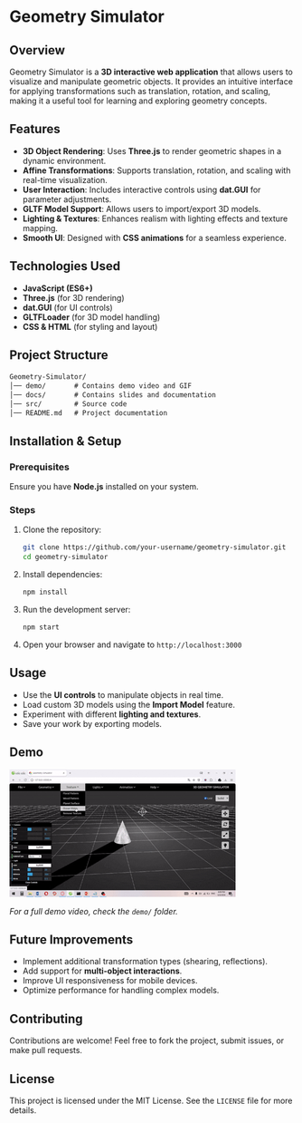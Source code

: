 # Geometry Simulator

## Overview
Geometry Simulator is a **3D interactive web application** that allows users to visualize and manipulate geometric objects. It provides an intuitive interface for applying transformations such as translation, rotation, and scaling, making it a useful tool for learning and exploring geometry concepts.


## Features
- **3D Object Rendering**: Uses **Three.js** to render geometric shapes in a dynamic environment.
- **Affine Transformations**: Supports translation, rotation, and scaling with real-time visualization.
- **User Interaction**: Includes interactive controls using **dat.GUI** for parameter adjustments.
- **GLTF Model Support**: Allows users to import/export 3D models.
- **Lighting & Textures**: Enhances realism with lighting effects and texture mapping.
- **Smooth UI**: Designed with **CSS animations** for a seamless experience.

## Technologies Used
- **JavaScript (ES6+)**
- **Three.js** (for 3D rendering)
- **dat.GUI** (for UI controls)
- **GLTFLoader** (for 3D model handling)
- **CSS & HTML** (for styling and layout)

## Project Structure
```
Geometry-Simulator/
│── demo/       # Contains demo video and GIF
│── docs/       # Contains slides and documentation
│── src/        # Source code
│── README.md   # Project documentation
```

## Installation & Setup
### Prerequisites
Ensure you have **Node.js** installed on your system.

### Steps
1. Clone the repository:
   ```bash
   git clone https://github.com/your-username/geometry-simulator.git
   cd geometry-simulator
   ```
2. Install dependencies:
   ```bash
   npm install
   ```
3. Run the development server:
   ```bash
   npm start
   ```
4. Open your browser and navigate to `http://localhost:3000`

## Usage
- Use the **UI controls** to manipulate objects in real time.
- Load custom 3D models using the **Import Model** feature.
- Experiment with different **lighting and textures**.
- Save your work by exporting models.

## Demo
![Demo GIF](demo/demo.gif)

_For a full demo video, check the `demo/` folder._

## Future Improvements
- Implement additional transformation types (shearing, reflections).
- Add support for **multi-object interactions**.
- Improve UI responsiveness for mobile devices.
- Optimize performance for handling complex models.

## Contributing
Contributions are welcome! Feel free to fork the project, submit issues, or make pull requests.

## License
This project is licensed under the MIT License. See the `LICENSE` file for more details.

